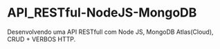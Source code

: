 # API_RESTful-NodeJS-MongoDB
 Desenvolvendo uma API RESTfull com Node JS, MongoDB Atlas(Cloud), CRUD + VERBOS HTTP.

